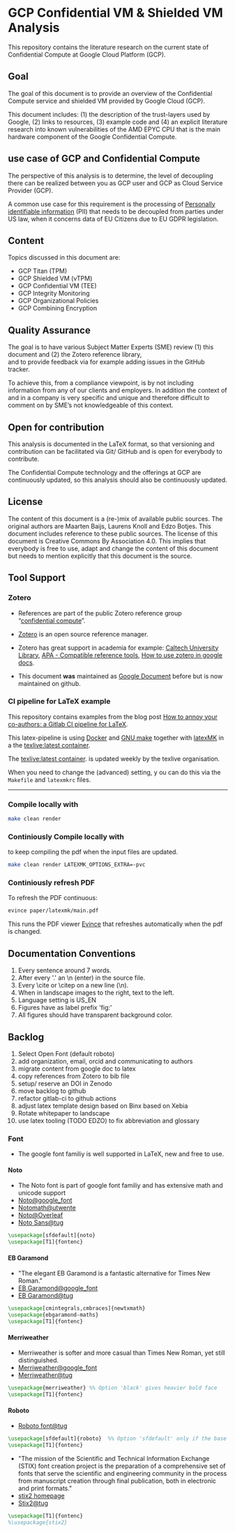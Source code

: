 # GCP Confidential VM & Shielded VM Analysis

This repository contains the literature research on the current state
of Confidential Compute at Google Cloud Platform (GCP). 

## Goal
The goal of this document is to provide an overview 
of the Confidential Compute service 
and shielded VM provided by Google Cloud (GCP). 

This document includes: 
(1) the description of the trust-layers used by Google, 
(2) links to resources, 
(3) example code and 
(4) an explicit literature research into known vulnerabilities of the AMD EPYC CPU 
that is the main hardware component of the Google Confidential Compute. 

## use case of GCP and Confidential Compute
The perspective of this analysis is to determine,
the level of decoupling there can be realized between you as GCP user
and GCP as Cloud Service Provider (GCP).

A common use case for this requirement is the processing of 
[Personally identifiable information](https://en.wikipedia.org/wiki/Personal_data) (PII) 
that needs to be decoupled from parties under US law, 
when it concerns data of EU Citizens due to EU GDPR legislation.

## Content
Topics discussed in this document are:
- GCP Titan (TPM)
- GCP Shielded VM (vTPM)
- GCP Confidential VM (TEE)
- GCP Integrity Monitoring
- GCP Organizational Policies
- GCP Combining Encryption


## Quality Assurance
The goal is to have various Subject Matter Experts (SME) review 
(1) this document and (2) the Zotero reference library,  
and to provide feedback via for example adding issues in the GitHub tracker.

To achieve this, from a compliance viewpoint, 
is by not including information from any of our clients and employers. 
In addition the context of and in a company is very specific and unique 
and therefore difficult to comment on by SME’s not knowledgeable of this context.

## Open for contribution
This analysis is documented in the LaTeX format, 
so that versioning and contribution can
be facilitated via Git/ GitHub and is open for everybody to contribute.

The Confidential Compute technology and the offerings at GCP are continuously 
updated, so this analysis should also be continuously updated.

## License
The content of this document is a (re-)mix of available public sources. 
The original authors are Maarten Baijs, Laurens Knoll and Edzo Botjes. 
This document includes reference to these public sources. The license of this document is Creative Commons By Association 4.0. 
This implies that everybody is free to use, 
adapt and change the content of this document 
but needs to mention explicitly that this document is the source.

## Tool Support

### Zotero
* References are part of the public Zotero reference group  
“[confidential compute](https://www.zotero.org/groups/4612254/confidential_compute/library)”.
* [Zotero](https://www.zotero.org/support/zotero_support) is an open source reference manager.
* Zotero has great support in academia for example:
[Caltech University Library](https://libguides.caltech.edu/introacademicwriting/zotero),
[APA - Compatible reference tools](https://www.apa.org/science/about/psa/2013/12/reference-manager),
[How to use zotero in google docs](https://www.zotero.org/support/google_docs).

* This document **was** maintained as [Google Document](https://docs.google.com/document/d/11CT-7dBg7NQR0ziAiKCu-tyYEltH_gH-2bx-IZsZMuY/edit?usp=sharing) 
before but is now maintained on github.


### CI pipeline for LaTeX example

This repository contains examples from the blog post 
[How to annoy your co-authors: a Gitlab CI pipeline for LaTeX](https://blog.martisak.se/2020/05/11/gitlab-ci-latex-pipeline/).

This latex-pipeline is using 
[Docker](https://docs.docker.com/get-docker/) 
and 
[GNU make](https://www.gnu.org/software/make/)
together with 
[latexMK](https://ctan.org/pkg/latexmk?lang=en) 
in a the 
[texlive:latest container](https://hub.docker.com/r/texlive/texlive).

The [texlive:latest container](https://hub.docker.com/r/texlive/texlive).
is updated weekly by the texlive organisation.


When you need to change the (advanced) setting, y
ou can do this via the `Makefile` and `latexmkrc` files.

---

### Compile locally with 

```bash
make clean render
```

### Continiously Compile locally with 

to keep compiling the pdf when the input files are updated.
 

```bash
make clean render LATEXMK_OPTIONS_EXTRA=-pvc
```

### Continiously refresh PDF 

To refresh the PDF continuous:
```bash
evince paper/latexmk/main.pdf
```

This runs the PDF viewer [Evince](https://wiki.gnome.org/Apps/Evince) 
that refreshes automatically when the pdf is changed. 

## Documentation Conventions
1. Every sentence around 7 words.
1. After every '.' an \n (enter) in the source file.
1. Every \cite or \citep on a new line (\n).
1. When in landscape images to the right, text to the left.
1. Language setting is US_EN
1. Figures have as label prefix 'fig:'
1. All figures should have transparent background color.

## Backlog
1. Select Open Font (default roboto)
1. add organization, email, orcid and communicating to authors
1. migrate content from google doc to latex
1. copy references from Zotero to bib file
1. setup/ reserve an DOI in Zenodo
1. move backlog to github 
1. refactor gitlab-ci to github actions
1. adjust latex template design based on Binx based on Xebia
  1. Rotate whitepaper to landscape
1. use latex tooling (TODO EDZO) to fix abbreviation and glossary

### Font
* The google font familiy is well supported in LaTeX, new and free to use.

#### Noto
* The Noto font is part of google font familiy and has extensive math and unicode support
* [Noto@google_font](https://fonts.google.com/noto/use#faq)
* [Notomath@utwente](https://ftp.snt.utwente.nl/pub/software/tex/fonts/notomath/doc/notomath-doc.pdf)
* [Noto@Overleaf](https://www.overleaf.com/learn/latex/XeLaTeX#Fonts_installed_on_Overleaf.27s_servers:_Google_Noto_fonts)
* [Noto Sans@tug](https://tug.org/FontCatalogue/notosans/)

```latex    
\usepackage[sfdefault]{noto}
\usepackage[T1]{fontenc}
```

#### EB Garamond
* "The elegant EB Garamond is a fantastic alternative for Times New Roman." 
* [EB Garamond@google_font](https://fonts.google.com/specimen/EB+Garamond#standard-styles)
* [EB Garamond@tug](https://tug.org/FontCatalogue/ebgaramond/)

```latex    
\usepackage[cmintegrals,cmbraces]{newtxmath}
\usepackage{ebgaramond-maths}
\usepackage[T1]{fontenc}
```

#### Merriweather
* Merriweather is softer and more casual than Times New Roman, yet still distinguished.
* [Merriweather@google_font](https://fonts.google.com/specimen/Merriweather#license)
* [Merriweather@tug](https://tug.org/FontCatalogue/merriweather/)

```latex
\usepackage{merriweather} %% Option 'black' gives heavier bold face 
\usepackage[T1]{fontenc}
```

#### Roboto
* [Roboto font@tug](https://tug.org/FontCatalogue/roboto/)

```latex
\usepackage[sfdefault]{roboto}  %% Option 'sfdefault' only if the base font of the document is to be sans serif
\usepackage[T1]{fontenc}
```

* "The mission of the Scientific and Technical Information Exchange (STIX) font creation project is the preparation of a comprehensive set of fonts that serve the scientific and engineering community in the process from manuscript creation through final publication, both in electronic and print formats." 
* [stix2 homepage](https://www.stixfonts.org/)
* [Stix2@tug](https://tug.org/FontCatalogue/stix2/)

```latex    
\usepackage[T1]{fontenc}
%\usepackage{stix2} 
```

